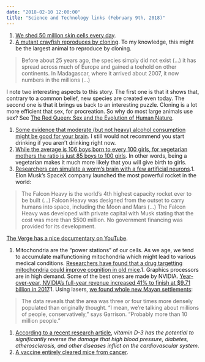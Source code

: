 ```yaml
---
date: "2018-02-10 12:00:00"
title: "Science and Technology links (February 9th, 2018)"
---
```




1. [We shed 50 million skin cells every day](https://www.quora.com/Exactly-how-many-skin-cells-does-a-person-shed-daily).
1. [A mutant crayfish reproduces by cloning](https://mobile.nytimes.com/2018/02/05/science/mutant-crayfish-clones-europe.html). To my knowledge, this might be the largest animal to reproduce by cloning.<br/>

> Before about 25 years ago, the species simply did not exist (&hellip;) it has spread across much of Europe and gained a toehold on other continents. In Madagascar, where it arrived about 2007, it now numbers in the millions (&hellip;)


I note two interesting aspects to this story. The first one is that it shows that, contrary to a common belief, new species are created even today. The second one is that it brings us back to an interesting puzzle. Cloning is a lot more efficient that sex, for procreation. So why do most large animals use sex? See [The Red Queen: Sex and the Evolution of Human Nature](https://www.amazon.com/Red-Queen-Evolution-Human-Nature-ebook/dp/B006O4227U/ref=sr_1_1?ie=UTF8&#038;qid=1518222028&#038;sr=8-1&#038;keywords=matt+ridley+sex).
1. [Some evidence that moderate (but not heavy) alcohol consumption might be good for your brain](https://www.sciencedirect.com/science/article/pii/S2213158218300408). I still would not recommend you start drinking if you aren&rsquo;t drinking right now.
1. [While the average is 106 boys born to every 100 girls, for vegetarian mothers the ratio is just 85 boys to 100 girls](http://news.bbc.co.uk/2/hi/health/869696.stm). In other words, being a vegetarian makes it much more likely that you will give birth to girls.
1. [Researchers can simulate a worm&rsquo;s brain with a few artificial neurons](https://www.tuwien.ac.at/en/news/news_detail/article/125597/).1. Elon Musk&rsquo;s SpaceX company launched the most powerful rocket in the world:<br/>

> The Falcon Heavy is the world&rsquo;s 4th highest capacity rocket ever to be built (&hellip;) Falcon Heavy was designed from the outset to carry humans into space, including the Moon and Mars (&hellip;) The Falcon Heavy was developed with private capital with Musk stating that the cost was more than $500 million. No government financing was provided for its development.


[The Verge has a nice documentary on YouTube](https://www.youtube.com/watch?v=I7LJIuB2CHE).
1. Mitochondria are the &ldquo;power stations&rdquo; of our cells. As we age, we tend to accumulate malfunctioning mitochondria which might lead to various medical conditions. [Researchers have found that a drug targetting mitochondria could improve cognition in old mice](http://onlinelibrary.wiley.com/doi/10.1111/acel.12731/abstract).1. Graphics processors are in high demand. Some of the best ones are made by NVIDIA. [Year-over-year, NVIDIA&rsquo;s full-year revenue increased 41% to finish at $9.71 billion in 2017](https://techgage.com/news/nvidia-crushes-its-q4-earnings-posts-41-revenue-growth-yoy/).1. Using lasers, [we found whole new Mayan settlements](https://www.npr.org/sections/thetwo-way/2018/02/02/582664327/game-changer-maya-cities-unearthed-in-guatemala-forest-using-lasers):<br/>

> The data reveals that the area was three or four times more densely populated than originally thought. &ldquo;I mean, we&rsquo;re talking about millions of people, conservatively,&rdquo; says Garrison. &ldquo;Probably more than 10 million people.&rdquo;

1. [According to a recent research article](https://www.dovepress.com/nanomedical-studies-of-the-restoration-of-nitric-oxideperoxynitrite-ba-peer-reviewed-article-IJN), <em>vitamin D-3 has the potential to significantly reverse the damage that high blood pressure, diabetes, atherosclerosis, and other diseases inflict on the cardiovascular system</em>.
1. [A vaccine entirely cleared mice from cancer](https://med.stanford.edu/news/all-news/2018/01/cancer-vaccine-eliminates-tumors-in-mice.html).


